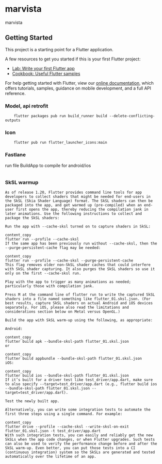 # marvista

marvista

## Getting Started

This project is a starting point for a Flutter application.

A few resources to get you started if this is your first Flutter project:

- [Lab: Write your first Flutter app](https://flutter.dev/docs/get-started/codelab)
- [Cookbook: Useful Flutter samples](https://flutter.dev/docs/cookbook)

For help getting started with Flutter, view our
[online documentation](https://flutter.dev/docs), which offers tutorials,
samples, guidance on mobile development, and a full API reference.

### Model, api retrofit
```
    flutter packages pub run build_runner build --delete-conflicting-outputs
```

### Icon
```
    flutter pub run flutter_launcher_icons:main
```

### Fastlane

run file BuildApp to compile for android/ios
```

```

###  SkSL warmup
```
As of release 1.20, Flutter provides command line tools for app developers to collect shaders that might be needed for end-users in the SkSL (Skia Shader Language) format. The SkSL shaders can then be packaged into the app, and get warmed up (pre-compiled) when an end-user first opens the app, thereby reducing the compilation jank in later animations. Use the following instructions to collect and package the SkSL shaders:

Run the app with --cache-sksl turned on to capture shaders in SkSL:

content_copy
flutter run --profile --cache-sksl
If the same app has been previously run without --cache-sksl, then the --purge-persistent-cache flag may be needed:

content_copy
flutter run --profile --cache-sksl --purge-persistent-cache
This flag removes older non-SkSL shader caches that could interfere with SkSL shader capturing. It also purges the SkSL shaders so use it only on the first --cache-sksl run.

Play with the app to trigger as many animations as needed; particularly those with compilation jank.

Press M at the command line of flutter run to write the captured SkSL shaders into a file named something like flutter_01.sksl.json. (For best results, capture SkSL shaders on actual Android and iOS devices separately. For iOS, please also read the limitations and considerations section below on Metal versus OpenGL.)

Build the app with SkSL warm-up using the following, as appropriate:

Android:

content_copy
flutter build apk --bundle-sksl-path flutter_01.sksl.json
or

content_copy
flutter build appbundle --bundle-sksl-path flutter_01.sksl.json
iOS:

content_copy
flutter build ios --bundle-sksl-path flutter_01.sksl.json
If it’s built for a driver test like test_driver/app.dart, make sure to also specify --target=test_driver/app.dart (e.g., flutter build ios --bundle-sksl-path flutter_01.sksl.json --target=test_driver/app.dart).

Test the newly built app.

Alternatively, you can write some integration tests to automate the first three steps using a single command. For example:

content_copy
flutter drive --profile --cache-sksl --write-sksl-on-exit flutter_01.sksl.json -t test_driver/app.dart
With such integration tests, you can easily and reliably get the new SkSLs when the app code changes, or when Flutter upgrades. Such tests can also be used to verify the performance change before and after the SkSL warm-up. Even better, you can put those tests into a CI (continuous integration) system so the SkSLs are generated and tested automatically over the lifetime of an app.
```